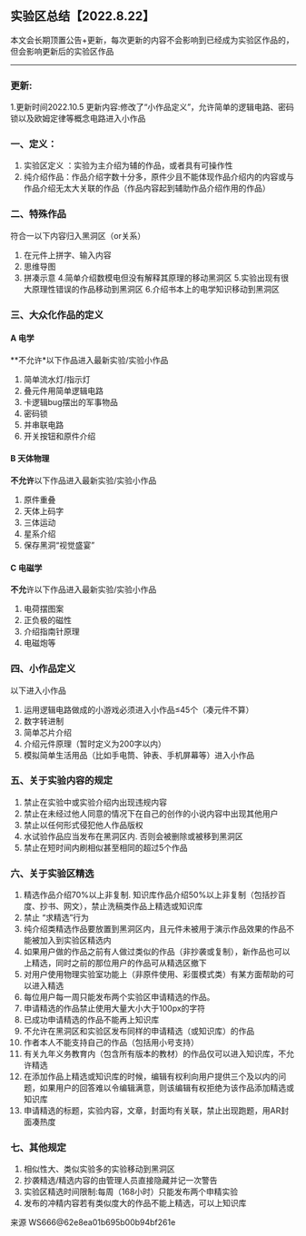 ## 实验区总结【2022.8.22】

本文会长期顶置公告+更新，每次更新的内容不会影响到已经成为实验区作品的，但会影响更新后的实验区作品
***
### 更新:
1.更新时间2022.10.5 更新内容:修改了“小作品定义”，允许简单的逻辑电路、密码锁以及欧姆定律等概念电路进入小作品</b>

### 一、定义：
1. 实验区定义 ：实验为主介绍为辅的作品，或者具有可操作性
2. 纯介绍作品：作品介绍字数十分多，原件少且不能体现作品介绍内的内容或与作品介绍无太大关联的作品（作品内容起到辅助作品介绍作用的作品）

### 二、特殊作品
符合一以下内容归入黑洞区（or关系）
1. 在元件上拼字、输入内容
2. 思维导图
3. 拼凑示意
4.简单介绍数模电但没有解释其原理的移动黑洞区
5.实验出现有很大原理性错误的作品移动到黑洞区
6.介绍书本上的电学知识移动到黑洞区

### 三、大众化作品的定义
#### A 电学
**不允许*以下作品进入最新实验/实验小作品
1. 简单流水灯/指示灯
2. 叠元件用简单逻辑电路
3. 卡逻辑bug摆出的军事物品
4. 密码锁
5. 并串联电路
6. 开关按钮和原件介绍

#### B 天体物理
**不允许**以下作品进入最新实验/实验小作品
1. 原件重叠
2. 天体上码字
3. 三体运动
4. 星系介绍
5. 保存黑洞“视觉盛宴”

#### C 电磁学
**不允**许以下作品进入最新实验/实验小作品
1. 电荷摆图案
2. 正负极的磁性
3. 介绍指南针原理
4. 电磁炮等

### 四、小作品定义
以下进入小作品
1. 运用逻辑电路做成的小游戏必须进入小作品≤45个（凑元件不算）
2. 数字转进制
3. 简单芯片介绍
4. 介绍元件原理（暂时定义为200字以内）
5. 模拟简单生活用品（比如手电筒、钟表、手机屏幕等）进入小作品

### 五、关于实验内容的规定

1. 禁止在实验中或实验介绍内出现违规内容
2. 禁止在未经过他人同意的情况下在自己的创作的小说内容中出现其他用户
3. 禁止以任何形式侵犯他人作品版权
4. 水试验作品应当发布在黑洞区内. 否则会被删除或被移到黑洞区
5. 禁止在短时间内刷相似甚至相同的超过5个作品

### 六、关于实验区精选
1. 精选作品介绍70%以上非复制. 知识库作品介绍50%以上非复制（包括抄百度、抄书、网文），禁止洗稿类作品上精选或知识库
2. 禁止 “求精选”行为
3. 纯介绍类精选作品要放置到黑洞区内，且元件未被用于演示作品效果的作品不能被加入到实验区精选内
4. 如果用户做的作品之前有人做过类似的作品（非抄袭或复制），新作品也可以上精选，同时之前的那位用户的作品可从精选区撤下
5. 对用户使用物理实验室功能上（非原件使用、彩蛋模式类）有某方面帮助的可以进入精选
6. 每位用户每一周只能发布两个实验区申请精选的作品。
7. 申请精选的作品禁止使用大量大小大于100px的字符
8. 已成功申请精选的作品不能再上知识库
9. 不允许在黑洞区和实验区发布同样的申请精选（或知识库）的作品
10. 作者本人不能支持自己的作品（包括用小号支持）
11. 有关九年义务教育内（包含所有版本的教材）的作品仅可以进入知识库，不允许精选
12. 在添加作品上精选或知识库的时候，编辑有权利向用户提供三个及以内的问题，如果用户的回答难以令编辑满意，则该编辑有权拒绝为该作品添加精选或知识库
13. 申请精选的标题，实验内容，文章，封面均有关联，禁止出现跑题，用AR封面凑热度

### 七、其他规定
1. 相似性大、类似实验多的实验移动到黑洞区
2. 抄袭精选/精选内容的由管理人员直接隐藏并记一次警告
3. 实验区精选时间限制:每周（168小时）只能发布两个申精实验
4. 发布的冲精内容若有类似度大的作品不能上精选，可以上知识库

来源 WS666@62e8ea01b695b00b94bf261e